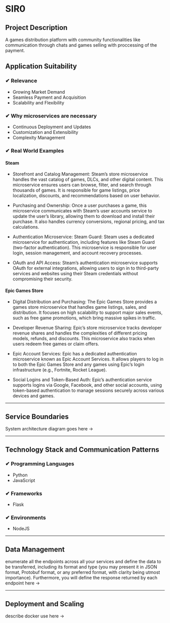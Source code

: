 # SIR0

## Project Description
A games distribution platform with community functionalities like communication through chats and games selling with proccessing of the payment.

## Application Suitability

### ✔ Relevance
- Growing Market Demand
- Seamless Payment and Acquisition
- Scalability and Flexibility

### ✔ Why microservices are necessary
- Continuous Deployment and Updates
- Customization and Extensibility
- Complexity Management

### ✔ Real World Examples

#### Steam

- Storefront and Catalog Management: Steam’s store microservice handles the vast catalog of games, DLCs, and other digital content. This microservice ensures users can browse, filter, and search through thousands of games. It is responsible for game listings, price localization, discounts, and recommendations based on user behavior.
- Purchasing and Ownership: Once a user purchases a game, this microservice communicates with Steam’s user accounts service to update the user’s library, allowing them to download and install their purchase. It also handles currency conversions, regional pricing, and tax calculations.

- Authentication Microservice:
Steam Guard: Steam uses a dedicated microservice for authentication, including features like Steam Guard (two-factor authentication). This microservice is responsible for user login, session management, and account recovery processes.
- OAuth and API Access: Steam’s authentication microservice supports OAuth for external integrations, allowing users to sign in to third-party services and websites using their Steam credentials without compromising their security.

#### Epic Games Store
- Digital Distribution and Purchasing: The Epic Games Store provides a games store microservice that handles game listings, sales, and distribution. It focuses on high scalability to support major sales events, such as free game promotions, which bring massive spikes in traffic.
- Developer Revenue Sharing: Epic’s store microservice tracks developer revenue shares and handles the complexities of different pricing models, refunds, and discounts. This microservice also tracks when users redeem free games or claim offers.

- Epic Account Services: Epic has a dedicated authentication microservice known as Epic Account Services. It allows players to log in to both the Epic Games Store and any games using Epic’s login infrastructure (e.g., Fortnite, Rocket League).
- Social Logins and Token-Based Auth: Epic’s authentication service supports logins via Google, Facebook, and other social accounts, using token-based authentication to manage sessions securely across various devices and games.

----

## Service Boundaries
System architecture diagram goes here ->

----

## Technology Stack and Communication Patterns

### ✔ Programming Languages
- Python
- JavaScript

### ✔ Frameworks
- Flask

### ✔ Environments
- NodeJS

----

## Data Management
enumerate all the endpoints across all your services and define the data to be transferred, including its format and type (you may present it in JSON format, Protobuf format, or any preferred format, with clarity being utmost importance). Furthermore, you will define the response returned by each endpoint here ->

----

## Deployment and Scaling
describe docker use here ->